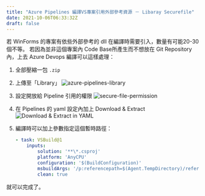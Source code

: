 ```yaml
---
title: "Azure Pipelines 編譯VS專案引用外部參考資源 － Libaray Securefile"
date: 2021-10-06T06:33:32Z
draft: false
---
```


若 WinForms 的專案有依些外部參考的 dll 在編譯時需要引入，數量有可能20-30個不等。
若因為並非這個專案內 Code Base所產生而不想放在 Git Repository 內，上去 Azure Devops 編譯可以這樣處理：

1. 全部壓縮一包 `.zip`
2. 上傳至「Library」
    ![azure-pipelines-library](https://i.imgur.com/owBH5fL.png)
3. 設定開放給 Pipeline 引用的權限
    ![secure-file-permission](https://i.imgur.com/u0RdNuO.png)
4. 在 Pipelines 的 yaml 設定內加上 Download & Extract
    ![Download & Extract in YAML](https://i.imgur.com/ywft9JA.png)
5. 編譯時可以加上參數指定這個暫時路徑：

    ```yaml
    - task: VSBuild@1
        inputs:
            solution: '**\*.csproj'
            platform: 'AnyCPU'
            configuration: '$(BuildConfiguration)'
            msbuildArgs: '/p:referencepath=$(Agent.TempDirectory)/reference'
            clean: true
    ```

就可以完成了。